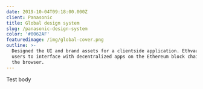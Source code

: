 ```yaml
---
date: 2019-10-04T09:18:00.000Z
client: Panasonic
title: Global design system
slug: /panasonic-design-system
color: '#0062AF'
featuredimage: /img/global-cover.png
outline: >-
  Designed the UI and brand assets for a clientside application. Ethvault allows
  users to interface with decentralized apps on the Ethereum block chain, all in
  the browser.
---
```

Test body
